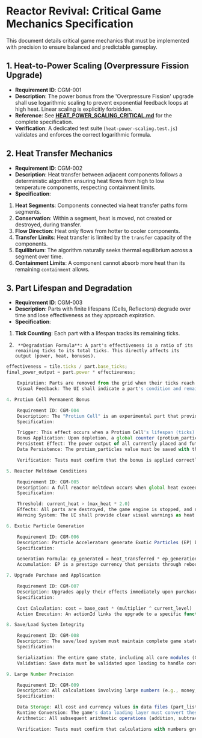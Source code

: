 # Reactor Revival: Critical Game Mechanics Specification
This document details critical game mechanics that must be implemented with precision to ensure balanced and predictable gameplay.
## 1. Heat-to-Power Scaling (Overpressure Fission Upgrade)
- **Requirement ID**: CGM-001
- **Description**: The power bonus from the 'Overpressure Fission' upgrade shall use logarithmic scaling to prevent exponential feedback loops at high heat. Linear scaling is explicitly forbidden.
- **Reference**: See **[HEAT_POWER_SCALING_CRITICAL.md](./HEAT_POWER_SCALING_CRITICAL.md)** for the complete specification.
- **Verification**: A dedicated test suite (`heat-power-scaling.test.js`) validates and enforces the correct logarithmic formula.
## 2. Heat Transfer Mechanics
- **Requirement ID**: CGM-002
- **Description**: Heat transfer between adjacent components follows a deterministic algorithm ensuring heat flows from high to low temperature components, respecting containment limits.
- **Specification**:
1.  **Heat Segments**: Components connected via heat transfer paths form segments.
2.  **Conservation**: Within a segment, heat is moved, not created or destroyed, during transfer.
3.  **Flow Direction**: Heat only flows from hotter to cooler components.
4.  **Transfer Limits**: Heat transfer is limited by the `transfer` capacity of the components.
5.  **Equilibrium**: The algorithm naturally seeks thermal equilibrium across a segment over time.
6.  **Containment Limits**: A component cannot absorb more heat than its remaining `containment` allows.
## 3. Part Lifespan and Degradation
- **Requirement ID**: CGM-003
- **Description**: Parts with finite lifespans (Cells, Reflectors) degrade over time and lose effectiveness as they approach expiration.
- **Specification**:
1.  **Tick Counting**: Each part with a lifespan tracks its remaining ticks.
2.      **Degradation Formula**: A part's effectiveness is a ratio of its remaining ticks to its total ticks. This directly affects its output (power, heat, bonuses).
```javascript
effectiveness = tile.ticks / part.base_ticks;
final_power_output = part.power * effectiveness;

    Expiration: Parts are removed from the grid when their ticks reach zero.
    Visual Feedback: The UI shall indicate a part's condition and remaining lifespan.

4. Protium Cell Permanent Bonus

    Requirement ID: CGM-004
    Description: The "Protium Cell" is an experimental part that provides a persistent, stacking power bonus for all future Protium Cells upon its depletion.
    Specification:

    Trigger: This effect occurs when a Protium Cell's lifespan (ticks) reaches zero.
    Bonus Application: Upon depletion, a global counter (protium_particles) is incremented by the cell's count (1 for Single, 2 for Dual, 4 for Quad).
    Persistent Effect: The power output of all currently placed and future Protium Cells is multiplied by (1 + (protium_particles * 0.1)).
    Data Persistence: The protium_particles value must be saved with the game state and persists through reboots.

    Verification: Tests must confirm that the bonus is applied correctly, stacks additively, and persists across game sessions and reboots.

5. Reactor Meltdown Conditions

    Requirement ID: CGM-005
    Description: A full reactor meltdown occurs when global heat exceeds 200% of maximum heat capacity.
    Specification:

    Threshold: current_heat > (max_heat * 2.0)
    Effects: All parts are destroyed, the game engine is stopped, and navigation is restricted.
    Warning System: The UI shall provide clear visual warnings as heat approaches critical levels.

6. Exotic Particle Generation

    Requirement ID: CGM-006
    Description: Particle Accelerators generate Exotic Particles (EP) based on the amount of heat transferred through them.
    Specification:

    Generation Formula: ep_generated = heat_transferred * ep_generation_rate
    Accumulation: EP is a prestige currency that persists through reboots.

7. Upgrade Purchase and Application

    Requirement ID: CGM-007
    Description: Upgrades apply their effects immediately upon purchase.
    Specification:

    Cost Calculation: cost = base_cost * (multiplier ^ current_level)
    Action Execution: An actionId links the upgrade to a specific function in upgradeActions.js that modifies game state or parameters.

8. Save/Load System Integrity

    Requirement ID: CGM-008
    Description: The save/load system must maintain complete game state integrity.
    Specification:

    Serialization: The entire game state, including all core modules (Game, Reactor, PartSet, UpgradeSet, Tileset, ObjectiveManager), must be serializable to JSON.
    Validation: Save data must be validated upon loading to handle corruption or version mismatches gracefully.

9. Large Number Precision

    Requirement ID: CGM-009
    Description: All calculations involving large numbers (e.g., money, exotic particles, high-level costs) must be performed using BigInt to prevent floating-point precision errors.
    Specification:

    Data Storage: All cost and currency values in data files (part_list.json, upgrade_list.json) that can exceed Number.MAX_SAFE_INTEGER must be stored as strings.
    Runtime Conversion: The game's data loading layer must convert these string-based numbers into BigInt upon initialization.
    Arithmetic: All subsequent arithmetic operations (addition, subtraction, multiplication) on these values must use BigInt operators (e.g., 100n + 50n).

    Verification: Tests must confirm that calculations with numbers greater than 9x10¹⁵ remain precise and do not suffer from floating-point inaccuracies.
